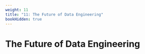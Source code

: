 ```yaml
---
weight: 11
title: "11: The Future of Data Engineering"
bookHidden: true
---
```


# The Future of Data Engineering